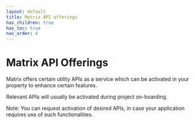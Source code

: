 ```yaml
---
layout: default
title: Matrix API offerings
has_children: true
has_toc: true
nav_order: 4
---
```


# Matrix API Offerings


Matrix offers certain utility APIs as a service which can be activated in your property to enhance certain features.

Relevant APIs will usually be activated during project on-boarding.

Note: You can request activation of desired APIs, in case your application requires use of such functionalities.
